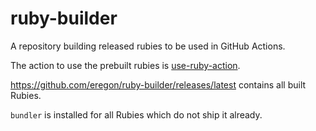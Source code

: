 # ruby-builder

A repository building released rubies to be used in GitHub Actions.

The action to use the prebuilt rubies is [use-ruby-action](https://github.com/eregon/use-ruby-action).

https://github.com/eregon/ruby-builder/releases/latest contains all built Rubies.

`bundler` is installed for all Rubies which do not ship it already.
